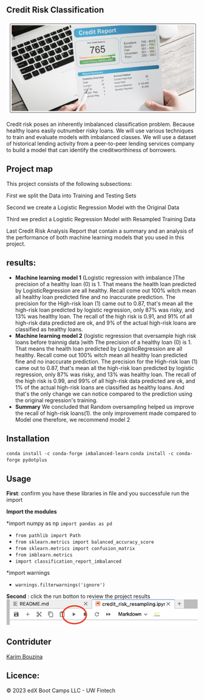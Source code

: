 ## Credit Risk Classification

![Credit Risk Classification](./images/image1.png)

Credit risk poses an inherently imbalanced classification problem. Because healthy loans easily outnumber risky loans. We will use various techniques to train and evaluate models with imbalanced classes. We will use a dataset of historical lending activity from a peer-to-peer lending services company to build a model that can identify the creditworthiness of borrowers.

## Project map

This project consists of the following subsections:

First we split the Data into Training and Testing Sets

Second we create a Logistic Regression Model with the Original Data

Third we predict a Logistic Regression Model with Resampled Training Data

Last Credit Risk Analysis Report that contain a summary and an analysis of the performance of both machine learning models that you used in this project.
## results:
- __Machine learning model 1__ (Logistic regression with imbalance )The precision of a healthy loan (0) is 1. That means the health loan predicted by LogisticRegression are all healthy. Recall come out 100% witch mean all healthy loan predicted fine and no inaccurate prediction. The precision for the High-risk loan (1) came out to 0.87, that's mean all the high-risk loan predicted by logistic regression, only 87% was risky, and 13% was healthy loan. The recall of the high risk is 0.91, and 91% of all high-risk data predicted are ok, and 9% of the actual high-risk loans are classified as healthy loans.
- __Machine learning model 2__ (logistic regression that oversample high risk loans before trainnig data )with The precision of a healthy loan (0) is 1. That means the health loan predicted by LogisticRegression are all healthy. Recall come out 100% witch mean all healthy loan predicted fine and no inaccurate prediction. The precision for the High-risk loan (1) came out to 0.87, that's mean all the high-risk loan predicted by logistic regression, only 87% was risky, and 13% was healthy loan. The recall of the high risk is 0.99, and 99% of all high-risk data predicted are ok, and 1% of the actual high-risk loans are classified as healthy loans. And that's the only change we can notice compared to the prediction using the original regression's training.
- __Summary__ We concluded that Random oversampling helped us improve the recall of high-risk loans(1). the only improvement made compared to Model one therefore, we recommend model 2 
## Installation

`conda install -c conda-forge imbalanced-learn`
`conda install -c conda-forge pydotplus`

## Usage

__First__: confirm you have these libraries in file and you successfule run the import

**Import the modules**

*import numpy as np
`import pandas as pd`
- `from pathlib import Path`
- `from sklearn.metrics import balanced_accuracy_score`
- `from sklearn.metrics import confusion_matrix`
- `from imblearn.metrics` 
- `import classification_report_imbalanced`

*import warnings
- `warnings.filterwarnings('ignore')`

__Second__ : click the run botton to review the project results 
![Jupyter NoteBook](./images/image2.png)

## Contriduter

[Karim Bouzina](https://www.linkedin.com/in/karim-bouzina-574348244/)


## Licence:

 © 2023 edX Boot Camps LLC - UW Fintech

